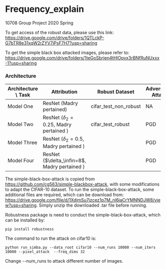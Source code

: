 # Frequency_explain
10708 Group Project 2020 Spring

To get access of the robust data, please use this link: https://drive.google.com/drive/folders/1QTLckP-G7bTR8e31xqW2rZYV7iPsF7H7?usp=sharing

To get the simple black box attacked images, please refer to: https://drive.google.com/drive/folders/1teGoSbrjen4tHlOpvx3rBNfRuNUxxx-1?usp=sharing



### Architecture

| Architecture \ Task | Attribution                                  | Robust Dataset | Adversarial Attack |
| ------------------- | -------------------------------------------- | -------------- | ------------------ |
| Model One           | ResNet (Madry pertained)                   |  cifar_test_non_robust              |   NA                 |
| Model Two           | ResNet ($\delta_2=0.25$, Madry pertained )   |  cifar_test_robust              |       PGD             |
| Model Three         | ResNet ($\delta_2=0.5$, Madry pertained )    |                |          PGD          |
| Model Four          | ResNet ($\delta_\infin=8$, Madry pertained ) |                |          PGD          |


The simple-black-box-attack is copied from https://github.com/cg563/simple-blackbox-attack, with some modifications to adapt the CIFAR-10 dataset.
To run the simple-black-box-attack, some additional files are required, which can be download from: https://drive.google.com/file/d/1XdjmSu7jzcez1p7M_nl6jaCrYMNNDJW8/view?usp=sharing. Simply unzip the downloaded .tar file before running.

Robustness package is need to conduct the simple-black-box-attack, which can be installed by:

`pip install robustness`

The command to run the attack on cifar10 is:

`python run_simba.py --data_root cifar10 --num_runs 10000 --num_iters 10000 --pixel_attack  --freq_dims 32`

Change --num_runs to attack different number of images.
